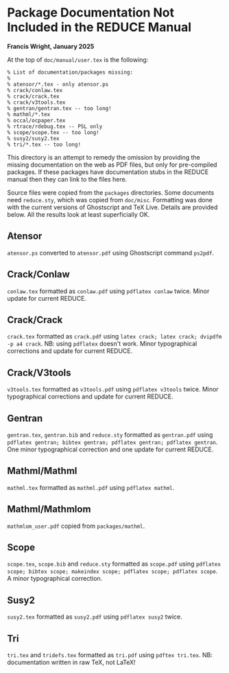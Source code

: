 # Package Documentation Not Included in the REDUCE Manual

**Francis Wright, January 2025**

At the top of `doc/manual/user.tex` is the following:

```
% List of documentation/packages missing:
%
% atensor/*.tex - only atensor.ps
% crack/conlaw.tex
% crack/crack.tex
% crack/v3tools.tex
% gentran/gentran.tex -- too long!
% mathml/*.tex
% occal/ocpaper.tex
% rtrace/rdebug.tex -- PSL only
% scope/scope.tex -- too long!
% susy2/susy2.tex
% tri/*.tex -- too long!
```

This directory is an attempt to remedy the omission by providing the missing documentation on the web as PDF files, but only for pre-compiled packages. If these packages have documentation stubs in the REDUCE manual then they can link to the files here.

Source files were copied from the `packages` directories. Some documents need `reduce.sty`, which was copied from `doc/misc`. Formatting was done with the current versions of Ghostscript and TeX Live. Details are provided below. All the results look at least superficially OK.

## Atensor

`atensor.ps` converted to `atensor.pdf` using Ghostscript command `ps2pdf`.

## Crack/Conlaw

`conlaw.tex` formatted as `conlaw.pdf` using `pdflatex conlaw` twice. Minor update for current REDUCE.

## Crack/Crack

`crack.tex` formatted as `crack.pdf` using `latex crack; latex crack; dvipdfm -p a4 crack`. NB: using `pdflatex` doesn't work. Minor typographical corrections and update for current REDUCE.

## Crack/V3tools

`v3tools.tex` formatted as `v3tools.pdf` using `pdflatex v3tools` twice. Minor typographical corrections and update for current REDUCE.

## Gentran

`gentran.tex`, `gentran.bib` and `reduce.sty` formatted as `gentran.pdf` using `pdflatex gentran; bibtex gentran; pdflatex gentran; pdflatex gentran`. One minor typographical correction and one update for current REDUCE.

## Mathml/Mathml

`mathml.tex` formatted as `mathml.pdf` using `pdflatex mathml`.

## Mathml/Mathmlom

`mathmlom_user.pdf` copied from `packages/mathml`.

## Scope

`scope.tex`, `scope.bib` and `reduce.sty` formatted as `scope.pdf` using `pdflatex scope; bibtex scope; makeindex scope; pdflatex scope; pdflatex scope`. A minor typographical correction.

## Susy2

`susy2.tex` formatted as `susy2.pdf` using `pdflatex susy2` twice.

## Tri

`tri.tex` and `tridefs.tex` formatted as `tri.pdf` using `pdftex tri.tex`. NB: documentation written in raw TeX, not LaTeX!

<!-- Local Variables: -->
<!-- fill-column: 1000 -->
<!-- eval: (auto-fill-mode -1) -->
<!-- eval: (visual-line-mode 1) -->
<!-- eval: (visual-wrap-prefix-mode 1) -->
<!-- End: -->

